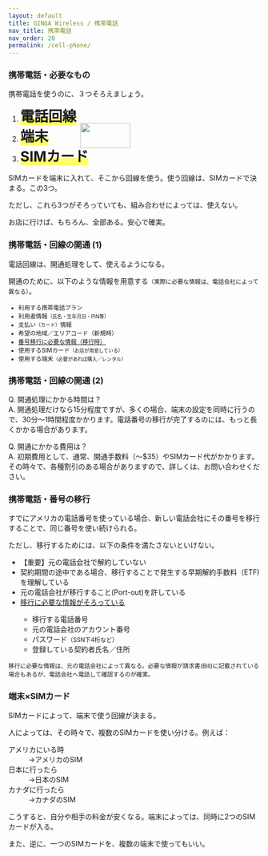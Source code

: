 ```yaml
---
layout: default
title: GINGA Wireless / 携帯電話
nav_title: 携帯電話
nav_order: 20
permalink: /cell-phone/
---
```

<main>
  <div class="container">
    <div class="row">
      <article class="col-md-4">
        <div class="panel panel-default">
          <div class="panel-heading">
            <h3 class="panel-title">携帯電話・必要なもの</h3>
          </div>
          <div class="panel-body">
            <p>携帯電話を使うのに、３つそろえましょう。</p>
            <ol>
              <li><strong><span style="font-size: 200%; font-size: 200%; background: linear-gradient(transparent 60%, #ffff66 60%); position: relative">電話回線<img width="100" height="50" src="{{ site.baseurl }}/images/kono-3-tsu.svg" alt="" style="position: absolute; top: 30px; left: 120px;"></span></strong></li>
              <li><strong><span style="font-size: 200%; font-size: 200%; background: linear-gradient(transparent 60%, #ffff66 60%);">端末</span></strong></li>
              <li><strong><span style="font-size: 200%; font-size: 200%; background: linear-gradient(transparent 60%, #ffff66 60%);">SIMカード</span></strong></li>
            </ol>
            <p>SIMカードを端末に入れて、そこから回線を使う。使う回線は、SIMカードで決まる。この3つ。</p>
            <p class="text-warning">ただし、これら3つがそろっていても、組み合わせによっては、使えない。</p>
            <p>お店に行けば、もちろん、全部ある。安心で確実。</p>
          </div>
        </div>
      </article>
      <article class="col-md-4">
        <div class="panel panel-default">
          <div class="panel-heading">
            <h3 class="panel-title">携帯電話・回線の開通 (1)</h3>
          </div>
          <div class="panel-body">
            <p>電話回線は、開通処理をして、使えるようになる。</p>
            <p>開通のために、以下のような情報を用意する<small>（実際に必要な情報は、電話会社によって異なる）</small>。</p>
            <small>
              <ul>
                <li>利用する携帯電話プラン</li>
                <li>利用者情報<small>（氏名・生年月日・PIN等）</small></li>
                <li>支払い<small>（カード）</small>情報</li>
                <li>希望の地域／エリアコード（新規時）</li>
                <li><a href="#number-porting">番号移行に必要な情報（移行時）</a></li>
                <li>使用するSIMカード<small>（お店が用意している）</small></li>
                <li>使用する端末<small>（必要があれば購入／レンタル）</small></li>
              </ul>
            </small>
          </div>
        </div>
      </article>
      <article class="col-md-4">
        <div class="panel panel-default">
          <div class="panel-heading">
            <h3 class="panel-title">携帯電話・回線の開通 (2)</h3>
          </div>
          <div class="panel-body">
            <p><span class="text-info">Q. 開通処理にかかる時間は？</span><br>
            A. 開通処理だけなら15分程度ですが、多くの場合、端末の設定を同時に行うので、30分～1時間程度かかります。電話番号の移行が完了するのには、もっと長くかかる場合があります。</p>
            <p><span class="text-info">Q. 開通にかかる費用は？</span><br>
            A. 初期費用として、通常、開通手数料（～$35）やSIMカード代がかかります。その時々で、各種割引のある場合がありますので、詳しくは、お問い合わせください。</p>
          </div>
        </div>
      </article>
    </div>
    <div class="row">
      <article id="number-porting" class="col-md-4">
        <div class="panel panel-default">
          <div class="panel-heading">
            <h3 class="panel-title">携帯電話・番号の移行</h3>
          </div>
          <div class="panel-body">
            <p>すでにアメリカの電話番号を使っている場合、新しい電話会社にその番号を移行することで、同じ番号を使い続けられる。</p>
            <p>ただし、移行するためには、以下の条件を満たさないといけない。</p>
            <ul>
              <li>【重要】元の電話会社で解約していない</li>
              <li>契約期間の途中である場合、移行することで発生する早期解約手数料（ETF)を理解している</li>
              <li>元の電話会社が移行すること(Port-out)を許している</li>
              <li>
                <a data-toggle="collapse" href="#number-porting-info">
                  移行に必要な情報がそろっている
                </a>
                <div id="number-porting-info" class="panel-collapse collapse">
                  <div class="panel-body">
                    <ul>
                      <li>移行する電話番号</li>
                      <li>元の電話会社のアカウント番号</li>
                      <li>パスワード<small>（SSN下4桁など）</small></li>
                      <li>登録している契約者氏名／住所</li>
                    </ul>
                  </div>
                </div>
              </li>
            </ul>
            <p><small>移行に必要な情報は、元の電話会社によって異なる。必要な情報が請求書(Bill)に記載されている場合もあるが、電話会社へ電話して確認するのが確実。</small></p>
          </div>
        </div>
      </article>
      <article class="col-md-4">
        <div class="panel panel-default">
          <div class="panel-heading">
            <h3 class="panel-title">端末×SIMカード</h3>
          </div>
          <div class="panel-body">
            <p>SIMカードによって、端末で使う回線が決まる。</p>
            <p>人によっては、その時々で、複数のSIMカードを使い分ける。例えば：</p>
            <dl class="dl-horizontal">
            <dt>アメリカにいる時</dt><dd>→アメリカのSIM</dd>
            <dt>日本に行ったら</dt><dd>→日本のSIM</dd>
            <dt>カナダに行ったら</dt><dd>→カナダのSIM</dd>
            </dl>
            <p>こうすると、自分や相手の料金が安くなる。端末によっては、同時に2つのSIMカードが入る。</p>
            <p>また、逆に、一つのSIMカードを、複数の端末で使ってもいい。</p>
          </div>
        </div>
      </article>
    </div>
  </div>
</main>
